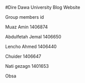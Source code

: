 #Dire Dawa University Blog Website

Group members                 id

Muaz Amin                     1406874

Abdulfetah Jemal              1406650 

Lencho Ahmed                  1406440  

Chuider                       1406647 

Nati gezagn                   1401653

Obsa       
